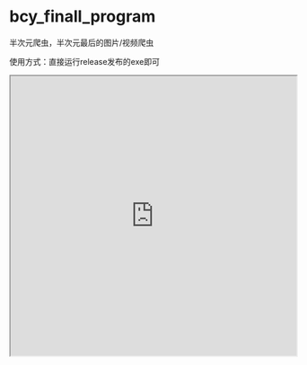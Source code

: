# bcy_finall_program
半次元爬虫，半次元最后的图片/视频爬虫

使用方式：直接运行release发布的exe即可

<iframe height=498 width=510 src="https://github.com/Kaguya233qwq/bcy_finall_program/blob/main/resource/video.mp4?row=true">

[![NetFlix on UWP](https://github.com/Kaguya233qwq/bcy_finall_program/blob/main/resource/video.mp4?row=true)]
